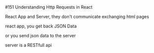 #151 Understanding Http Requests in React

React App and Server, they don't communicate exchanging html pages

react app, you get back JSON Data

or you send json data to the server

server is a RESTfull api

